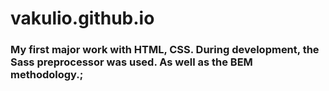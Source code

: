 # vakulio.github.io

### My first major work with HTML, CSS. During development, the Sass preprocessor was used. As well as the BEM methodology.;
